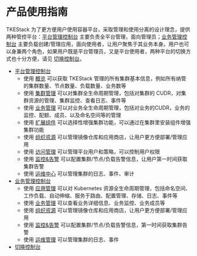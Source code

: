 # 产品使用指南

TKEStack 为了更方便用户使用容器平台，采取管理和使用分离的设计理念，提供两种管控平台：[平台管理控制台](platform) 主要负责全平台管理，面向管理员；[业务管理控制台](business-control-pannel) 主要负载创建/管理应用，面向使用者，让用户聚焦于其业务本身。用户也可以身兼两个角色，如果用户既是平台管理员，又是平台使用者，两种平台的切换方式也十分方便，请见 [切换控制台](controlpannel.md)。
* [平台管理控制台](platform)
  * 使用 [概览](platform/overview.md) 可以获取 TKEStack 管理的所有集群基本信息，例如所有纳管的集群数量、节点数量、负载数量、业务数等
  * 使用 [集群管理](platform/cluster.md) 可以对集群全生命周期管理，包括对集群的 CUDR，对集群资源的管理、集群监控、查看日志、事件等
  * 使用 [业务管理](platform/business.md) 可以对业务全生命周期管理，包括对业务的CUDR，业务的监控、配额、成员、以及命名空间等的管理
  * 使用 [扩展组件](platform/extender.md) 可以选择性增强集群功能，可以通过在集群里安装组件增强集群功能
  * 使用 [组织资源](platform/resource) 可以管理镜像仓库和应用商店，让用户更方便部署/管理应用
  * 使用 [访问管理](platform/accessmanagement) 可以管理平台用户和策略，可以控制用户权限
  * 使用 [监控&告警](platform/monitor&alert) 可以配置集群/节点/负载告警信息，让用户第一时间获取集群告警
  * 使用 [运维中心](platform/operation) 可以管理集群的日志、事件、审计
* [业务管理控制台](business-control-pannel)
  * 使用 [应用管理](business-control-pannel/application) 可以对 Kubernetes 资源全生命周期管理，包括命名空间、工作负载、自动伸缩、服务于路由、配置管理、存储、日志、事件等
  * 使用 [业务管理](business-control-pannel/business-manage.md) 可以查看业务详细信息、业务监控、业务成员等
  * 使用 [组织资源](business-control-pannel/resource) 可以管理镜像仓库和应用商店，让用户更方便部署/管理应用
  * 使用 [监控&告警](business-control-pannel/monitor&alert) 可以配置集群/节点/负载告警信息，第一时间获取集群告警
  * 使用 [运维管理](business-control-pannel/operation) 可以管理集群的日志、事件
*  [切换控制台](controlpannel.md)